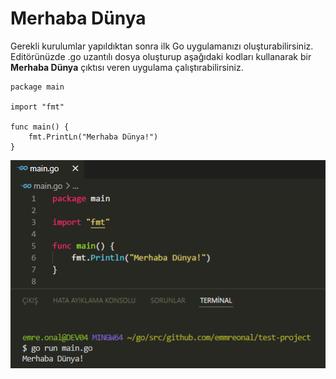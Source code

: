 # Merhaba Dünya

Gerekli kurulumlar yapıldıktan sonra ilk Go uygulamanızı oluşturabilirsiniz. Editörünüzde .go uzantılı dosya oluşturup aşağıdaki kodları kullanarak bir **Merhaba Dünya** çıktısı veren uygulama çalıştırabilirsiniz.

```
package main

import "fmt"

func main() {
    fmt.PrintLn("Merhaba Dünya!")
}
```

![](<../.gitbook/assets/image (9).png>)
